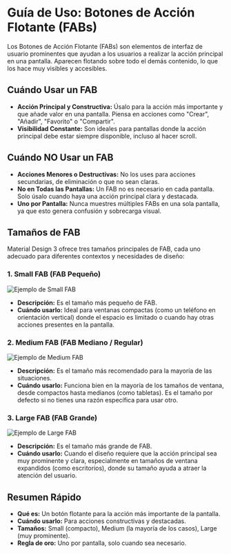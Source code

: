 
# Guía de Uso: Botones de Acción Flotante (FABs)

Los Botones de Acción Flotante (FABs) son elementos de interfaz de usuario prominentes que ayudan a los usuarios a realizar la acción principal en una pantalla. Aparecen flotando sobre todo el demás contenido, lo que los hace muy visibles y accesibles.

## Cuándo Usar un FAB

*   **Acción Principal y Constructiva:** Úsalo para la acción más importante y que añade valor en una pantalla. Piensa en acciones como "Crear", "Añadir", "Favorito" o "Compartir".
*   **Visibilidad Constante:** Son ideales para pantallas donde la acción principal debe estar siempre disponible, incluso al hacer scroll.

## Cuándo NO Usar un FAB

*   **Acciones Menores o Destructivas:** No los uses para acciones secundarias, de eliminación o que no sean claras.
*   **No en Todas las Pantallas:** Un FAB no es necesario en cada pantalla. Solo úsalo cuando haya una acción principal clara y destacada.
*   **Uno por Pantalla:** Nunca muestres múltiples FABs en una sola pantalla, ya que esto genera confusión y sobrecarga visual.

## Tamaños de FAB

Material Design 3 ofrece tres tamaños principales de FAB, cada uno adecuado para diferentes contextos y necesidades de diseño:

### 1. Small FAB (FAB Pequeño)

![Ejemplo de Small FAB](https://m3.material.io/assets/images/components/floating-action-button/small-fab.png)

*   **Descripción:** Es el tamaño más pequeño de FAB.
*   **Cuándo usarlo:** Ideal para ventanas compactas (como un teléfono en orientación vertical) donde el espacio es limitado o cuando hay otras acciones presentes en la pantalla.

### 2. Medium FAB (FAB Mediano / Regular)

![Ejemplo de Medium FAB](https://m3.material.io/assets/images/components/floating-action-button/medium-fab.png)

*   **Descripción:** Es el tamaño más recomendado para la mayoría de las situaciones.
*   **Cuándo usarlo:** Funciona bien en la mayoría de los tamaños de ventana, desde compactos hasta medianos (como tabletas). Es el tamaño por defecto si no tienes una razón específica para usar otro.

### 3. Large FAB (FAB Grande)

![Ejemplo de Large FAB](https://m3.material.io/assets/images/components/floating-action-button/large-fab.png)

*   **Descripción:** Es el tamaño más grande de FAB.
*   **Cuándo usarlo:** Cuando el diseño requiere que la acción principal sea muy prominente y clara, especialmente en tamaños de ventana expandidos (como escritorios), donde su tamaño ayuda a atraer la atención del usuario.

## Resumen Rápido

*   **Qué es:** Un botón flotante para la acción más importante de la pantalla.
*   **Cuándo usarlo:** Para acciones constructivas y destacadas.
*   **Tamaños:** Small (compacto), Medium (la mayoría de los casos), Large (muy prominente).
*   **Regla de oro:** Uno por pantalla, solo cuando sea necesario.
